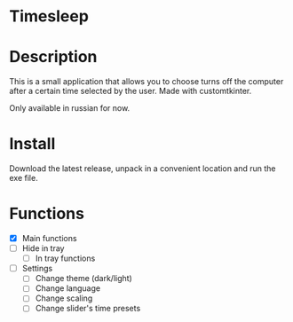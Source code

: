 # Timesleep
 
# Description

This is a small application that allows you to choose turns off the computer after a certain time selected by the user. Made with customtkinter.

Only available in russian for now.

# Install

Download the latest release, unpack in a convenient location and run the exe file.

# Functions

- [x] Main functions
- [ ] Hide in tray
    - [ ] In tray functions
- [ ] Settings
    - [ ] Change theme (dark/light)
    - [ ] Change language
    - [ ] Change scaling
    - [ ] Change slider's time presets
